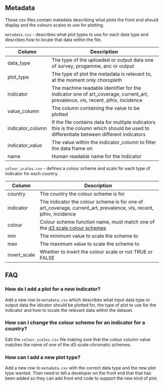 ## Metadata

These csv files contain metadata describing what plots the front end should display and the colours scales to use for plotting.

`metadata.csv` - describes what plot types to use for each data type and describes how to locate that data within the file.

| Column           | Description                                                                                  |
| ---------------- | -------------------------------------------------------------------------------------------- |
| data_type        | The type of the uploaded or output data one of survey, progamme, anc or output |
| plot_type        | The type of plot the metadata is relevant to, at the moment only choropleth |
| indicator        | The machine readable identifier for the indicator one of art_coverage, current_art, prevalence, vls, recent, plhiv, incidence |
| value_column     | The column containing the value to be plotted |
| indicator_column | If the file contains data for multiple indicators this is the column which should be used to differentiate between different indicators |
| indicator_value  | The value within the indicator_column to filter the data frame on |
| name             | Human readable name for the indicator |


`colour_scales.csv` - defines a colour scheme and scale for each type of indicator for each country.

| Column       | Description                                                                                    |
| ------------ | ---------------------------------------------------------------------------------------------- |
| country      | The country the colour scheme is for |
| indicator    | The indicator the colour scheme is for one of art_coverage, current_art, prevalence, vls, recent, plhiv, incidence |
| colour       | Colour scheme function name, must match one of the [d3 scale colour schemes](https://github.com/d3/d3-scale-chromatic#api-reference) |
| min          | The minimum value to scale the scheme to |
| max          | The maximum value to scale the scheme to |
| invert_scale | Whether to invert the colour scale or not TRUE or FALSE |

## FAQ

### How do I add a plot for a new indicator?
Add a new row to `metadata.csv` which describes what input data type or output data the idicator should be plotted for, the type of plot to use for the indicator and how to locate the relevant data within the dataset.

### How can I change the colour scheme for an indicator for a country?
Edit the `colour_scales.csv` file making sure that the colour column value matches the name of one of the d3-scale-chromatic schemes.

### How can I add a new plot type?
Add a new row to `metadata.csv` with the correct data type and the new plot type wanted. Then need to tell a developer on the front end that that has been added so they can add front end code to support the new kind of plot.
